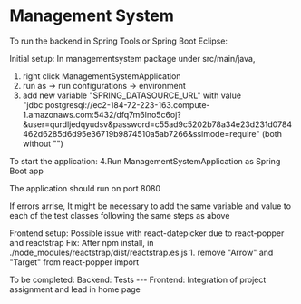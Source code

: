 # Management System

To run the backend in Spring Tools or Spring Boot Eclipse:

Initial setup:
  In managementsystem package under src/main/java,
  1. right click ManagementSystemApplication
  2. run as -> run configurations -> environment
  3. add new variable "SPRING_DATASOURCE_URL" with value "jdbc:postgresql://ec2-184-72-223-163.compute-1.amazonaws.com:5432/dfq7m6lno5c6oj?&user=qurdljedqyudsv&password=c55ad9c5202b78a34e23d231d0784462d6285d6d95e36719b9874510a5ab7266&sslmode=require" (both without "")
  
To start the application:
  4.Run ManagementSystemApplication as Spring Boot app

The application should run on port 8080

If errors arrise,
It might be necessary to add the same variable and value to each of the test classes following the same steps as above 


Frontend setup:
  Possible issue with react-datepicker due to react-popper and reactstrap
  Fix:
    After npm install,
    in ./node_modules/reactstrap/dist/reactstrap.es.js
    1. remove "Arrow" and "Target" from react-popper import
    
    
To be completed:
  Backend: Tests ---
  Frontend: Integration of project assignment and lead in home page
